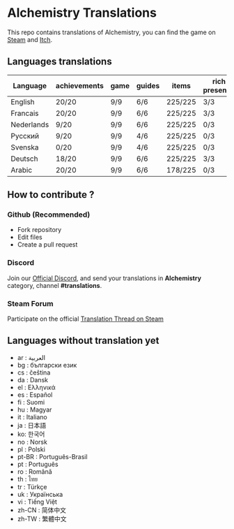 # Alchemistry Translations

This repo contains translations of Alchemistry, you can find the game on [Steam](https://store.steampowered.com/app/1730540/Alchemistry/) and [Itch](https://elanis.itch.io/alchemistry).

## Languages translations

| Language   | achievements | game | guides | items   | rich presence | store | ui    | wiki |
|------------|--------------|------|--------|---------|---------------|-------|-------|------|
| English    | 20/20        | 9/9  | 6/6    | 225/225 | 3/3           | 3/3   | 50/50 | 7/7  |
| Francais   | 20/20        | 9/9  | 6/6    | 225/225 | 3/3           | 3/3   | 50/50 | 7/7  |
| Nederlands |  9/20        | 9/9  | 6/6    | 225/225 | 0/3           | 0/3   | 49/50 | 1/7  |
| Русский    |  9/20        | 9/9  | 4/6    | 225/225 | 0/3           | 0/3   | 49/50 | 1/7  |
| Svenska    |  0/20        | 9/9  | 4/6    | 225/225 | 0/3           | 0/3   | 49/50 | 1/7  |
| Deutsch    | 18/20        | 9/9  | 6/6    | 225/225 | 3/3           | 3/3   | 49/50 | 1/7  |
| Arabic     | 20/20        | 9/9  | 6/6    | 178/225 | 0/3           | 0/3   |  0/50 | 0/7  |

## How to contribute ?

### Github (Recommended)

- Fork repository
- Edit files
- Create a pull request

### Discord

Join our [Official Discord](https://discord.gg/c8aARey), and send your translations in **Alchemistry** category, channel **#translations**.

### Steam Forum

Participate on the official [Translation Thread on Steam](https://steamcommunity.com/app/1730540/discussions/0/5250637856236335523/)

## Languages without translation yet
- ar : العربية
- bg : български език
- cs : čeština
- da : Dansk
- el : Ελληνικά
- es : Español
- fi : Suomi
- hu : Magyar
- it : Italiano
- ja : 日本語
- ko: 한국어
- no : Norsk
- pl : Polski
- pt-BR : Português-Brasil
- pt : Português
- ro : Română
- th : ไทย
- tr : Türkçe
- uk : Українська
- vi : Tiếng Việt
- zh-CN : 简体中文
- zh-TW : 繁體中文
